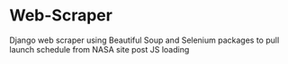 # Web-Scraper
Django web scraper using Beautiful Soup and Selenium packages to pull launch schedule from NASA site post JS loading
